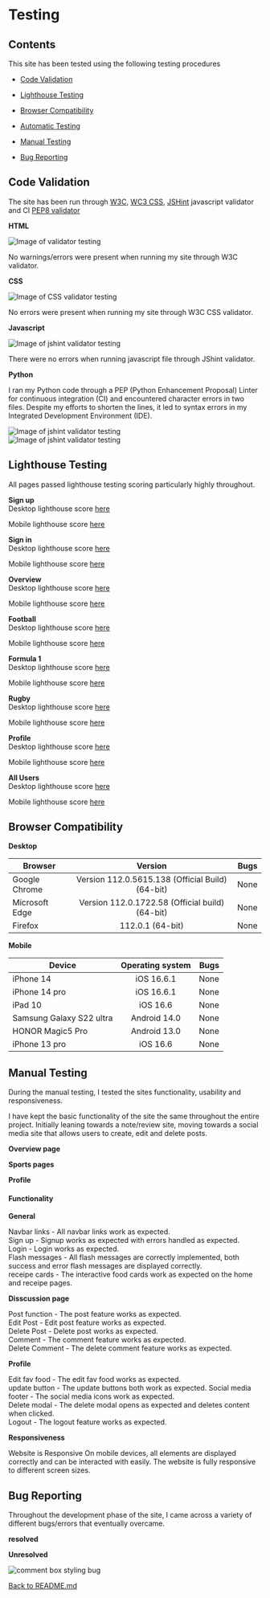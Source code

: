 # Testing

## Contents

This site has been tested using the following testing procedures

* [Code Validation](#Code-validation)  

* [Lighthouse Testing](#Lighthouse-Testing)

* [Browser Compatibility](#Browser-Compatibility)

* [Automatic Testing](#Automatic-Testing)

* [Manual Testing](#Manual-Testing)

* [Bug Reporting](#Bug-Reporting)


## Code Validation    

The site has been run through [W3C](https://validator.w3.org/), [WC3 CSS](https://jigsaw.w3.org/css-validator/), [JSHint](https://www.jshint.com/) javascript validator and CI [PEP8 validator](https://pep8ci.herokuapp.com/) 

**HTML** 

![Image of validator testing](foodblog/static/readme-images/w3-validator.png "Optional title")

No warnings/errors were present when running my site through W3C validator.  

**CSS**

![Image of CSS validator testing](foodblog/static/readme-images/css-validation.png "Optional title")  

No errors were present when running my site through W3C CSS validator.  
  

**Javascript**

![Image of jshint validator testing](foodblog/static/readme-images/js-lint.png "Optional title")  

There were no errors when running javascript file through JShint validator.  

**Python**

I ran my Python code through a PEP (Python Enhancement Proposal) Linter for continuous integration (CI) and encountered character errors in two files. Despite my efforts to shorten the lines, it led to syntax errors in my Integrated Development Environment (IDE).

![Image of jshint validator testing](foodblog/static/readme-images/py-lint.png "Optional title")  
![Image of jshint validator testing](foodblog/static/readme-images/py-lint-error.png "Optional title")  


## Lighthouse Testing  

All pages passed lighthouse testing scoring particularly highly throughout.  

**Sign up**  
Desktop lighthouse score [here](README-images/sign-up-desktop-lighthouse.png "Optional title")  

Mobile lighthouse score [here](README-images/sign-up-mobile-lighthouse.png "Optional title")  

**Sign in**  
Desktop lighthouse score [here](README-images/login-desktop-lighthouse.png "Optional title")  

Mobile lighthouse score [here](README-images/login-mobile-lighthouse.png "Optional title")  

**Overview**  
Desktop lighthouse score [here](README-images/overview-desktop-lighthouse.png "Optional title")  

Mobile lighthouse score [here](README-images/overview-mobile-lighthouse.png "Optional title")  

**Football**  
Desktop lighthouse score [here](README-images/football-desktop-lighthouse.png "Optional title")  

Mobile lighthouse score [here](README-images/overview-mobile-lighthouse.png "Optional title")  

**Formula 1**  
Desktop lighthouse score [here](README-images/f1-desktop-lighthouse.png "Optional title")  

Mobile lighthouse score [here](README-images/f1-mobile-lighthouse.png "Optional title")  

**Rugby**  
Desktop lighthouse score [here](README-images/rugby-desktop-lighthouse.png "Optional title")  

Mobile lighthouse score [here](README-images/rugby-mobile-lighthouse.png "Optional title")  

**Profile**  
Desktop lighthouse score [here](README-images/profile-desktop-lighthouse.png "Optional title")  

Mobile lighthouse score [here](README-images/profile-mobile-lighthouse.png "Optional title")  

**All Users**  
Desktop lighthouse score [here](README-images/all-users-desktop-lighthouse.png "Optional title")  

Mobile lighthouse score [here](README-images/all-users-mobile-lighthouse.png "Optional title")  


## Browser Compatibility 
  
**Desktop**  

| Browser            | Version                                               | Bugs  |
| -------------      |:-------------:                                        | -----:|
| Google Chrome      | Version 112.0.5615.138 (Official Build) (64-bit)      | None  |
| Microsoft Edge     | Version 112.0.1722.58 (Official build) (64-bit)       | None  |
| Firefox            | 112.0.1 (64-bit)                                      | None  |  


**Mobile**  

| Device                   | Operating system | Bugs  |
| -------------            |:-------------:   | -----:|
| iPhone 14                | iOS 16.6.1       | None  |
| iPhone 14 pro            | iOS 16.6.1       | None  |
| iPad 10                  | iOS 16.6         | None  |
| Samsung Galaxy S22 ultra | Android 14.0     | None  |
| HONOR Magic5 Pro         | Android 13.0     | None  |
| iPhone 13 pro            | iOS 16.6         | None  |

## Manual Testing  

During the manual testing, I tested the sites functionality, usability and responsiveness.  

I have kept the basic functionality of the site the same throughout the entire project. Initially leaning towards a note/review site, moving towards a social media site that allows users to create, edit and delete posts.  

**Overview page**  

**Sports pages**

**Profile**  

#### Functionality

**General**

Navbar links - All navbar links work as expected.  
Sign up - Signup works as expected with errors handled as expected.  
Login - Login works as expected.  
Flash messages - All flash messages are correctly implemented, both success and error flash messages are displayed correctly.  
receipe cards - The interactive food cards work as expected on the home and receipe pages.  


**Disscussion page** 

Post function - The post feature works as expected.  
Edit Post - Edit post feature works as expected.  
Delete Post - Delete post works as expected.  
Comment - The comment feature works as expected.  
Delete Comment - The delete comment feature works as expected.  

**Profile**

Edit fav food - The edit fav food works as expected.  
update button - The update buttons both work as expected.
Social media footer - The social media icons work as expected.  
Delete modal - The delete modal opens as expected and deletes content when clicked.  
Logout - The logout feature works as expected.  



**Responsiveness**  

Website is Responsive On mobile devices, all elements are displayed correctly and can be interacted with easily.  The website is fully responsive to different screen sizes.


## Bug Reporting
Throughout the development phase of the site, I came across a variety of different bugs/errors that eventually overcame.  

**resolved**



**Unresolved**


  ![comment box styling bug](README-images/comment-box.png "Optional title")  

[Back to README.md](https://github.com/ojalaw/suport_MP3)